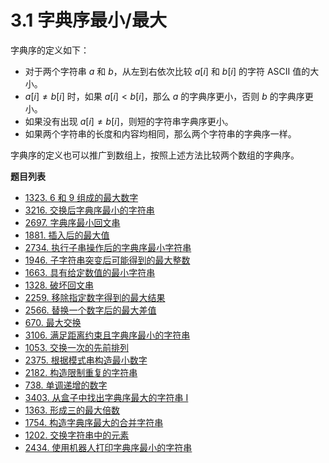 # 3.1 字典序最小/最大

字典序的定义如下：

- 对于两个字符串 $a$ 和 $b$，从左到右依次比较 $a[i]$ 和 $b[i]$ 的字符 ASCII 值的大小。
- $a[i] \neq b[i]$ 时，如果 $a[i] < b[i]$，那么 $a$ 的字典序更小，否则 $b$ 的字典序更小。
- 如果没有出现 $a[i] \neq b[i]$，则短的字符串字典序更小。
- 如果两个字符串的长度和内容均相同，那么两个字符串的字典序一样。

字典序的定义也可以推广到数组上，按照上述方法比较两个数组的字典序。

**题目列表**

- [1323. 6 和 9 组成的最大数字](https://leetcode.cn/problems/maximum-69-number/description/)
- [3216. 交换后字典序最小的字符串](https://leetcode.cn/problems/lexicographically-smallest-string-after-a-swap/description/)
- [2697. 字典序最小回文串](https://leetcode.cn/problems/lexicographically-smallest-palindrome/description/)
- [1881. 插入后的最大值](https://leetcode.cn/problems/maximum-value-after-insertion/description/)
- [2734. 执行子串操作后的字典序最小字符串](https://leetcode.cn/problems/lexicographically-smallest-string-after-substring-operation/description/)
- [1946. 子字符串突变后可能得到的最大整数](https://leetcode.cn/problems/largest-number-after-mutating-substring/description/)
- [1663. 具有给定数值的最小字符串](https://leetcode.cn/problems/smallest-string-with-a-given-numeric-value/description/)
- [1328. 破坏回文串](https://leetcode.cn/problems/break-a-palindrome/description/)
- [2259. 移除指定数字得到的最大结果](https://leetcode.cn/problems/remove-digit-from-number-to-maximize-result/description/)
- [2566. 替换一个数字后的最大差值](https://leetcode.cn/problems/maximum-difference-by-remapping-a-digit/description/)
- [670. 最大交换](https://leetcode.cn/problems/maximum-swap/description/)
- [3106. 满足距离约束且字典序最小的字符串](https://leetcode.cn/problems/lexicographically-smallest-string-after-operations-with-constraint/description/)
- [1053. 交换一次的先前排列](https://leetcode.cn/problems/previous-permutation-with-one-swap/description/)
- [2375. 根据模式串构造最小数字](https://leetcode.cn/problems/construct-smallest-number-from-di-string/description/)
- [2182. 构造限制重复的字符串](https://leetcode.cn/problems/construct-string-with-repeat-limit/description/)
- [738. 单调递增的数字](https://leetcode.cn/problems/monotone-increasing-digits/description/)
- [3403. 从盒子中找出字典序最大的字符串 I](https://leetcode.cn/problems/find-the-lexicographically-largest-string-from-the-box-i/solutions/3033286/mei-ju-zuo-duan-dian-tan-xin-pythonjavac-y2em/)
- [1363. 形成三的最大倍数](https://leetcode.cn/problems/largest-multiple-of-three/description/)
- [1754. 构造字典序最大的合并字符串](https://leetcode.cn/problems/largest-merge-of-two-strings/description/)
- [1202. 交换字符串中的元素](https://leetcode.cn/problems/smallest-string-with-swaps/description/)
- [2434. 使用机器人打印字典序最小的字符串](https://leetcode.cn/problems/using-a-robot-to-print-the-lexicographically-smallest-string/description/)
